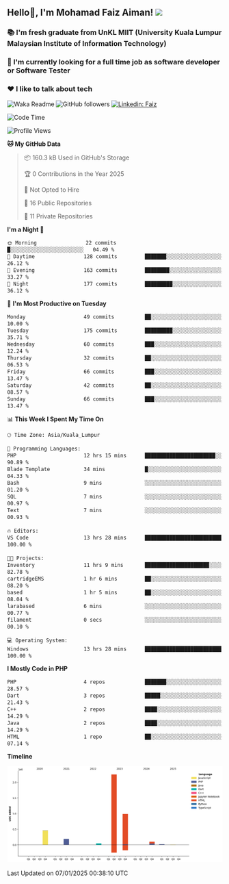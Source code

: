<h2> Hello👋, I'm Mohamad Faiz Aiman! <img src="https://media.giphy.com/media/12oufCB0MyZ1Go/giphy.gif" width="50"></h2>

### 📚 I'm fresh graduate from UnKL MIIT (University Kuala Lumpur Malaysian Institute of Information Technology)
###  🔭 I'm currently looking for a full time job as software developer or Software Tester
###  ❤️ I like to talk about tech 


![Waka Readme](https://github.com/anmol098/anmol098/workflows/Waka%20Readme/badge.svg)
![GitHub followers](https://img.shields.io/github/followers/faizaiman?label=Follow&style=social)
[![Linkedin: Faiz](https://img.shields.io/badge/-Faiz-blue?style=flat-square&logo=Linkedin&logoColor=white&link=https://www.linkedin.com/in/mohamad-faiz-aiman-623747192/)](https://www.linkedin.com/in/mohamad-faiz-aiman-623747192/)

<!--START_SECTION:waka-->
![Code Time](http://img.shields.io/badge/Code%20Time-263%20hrs%2041%20mins-blue)

![Profile Views](http://img.shields.io/badge/Profile%20Views-9-blue)

**🐱 My GitHub Data** 

> 📦 160.3 kB Used in GitHub's Storage 
 > 
> 🏆 0 Contributions in the Year 2025
 > 
> 🚫 Not Opted to Hire
 > 
> 📜 16 Public Repositories 
 > 
> 🔑 11 Private Repositories 
 > 
**I'm a Night 🦉** 

```text
🌞 Morning                22 commits          █░░░░░░░░░░░░░░░░░░░░░░░░   04.49 % 
🌆 Daytime                128 commits         ███████░░░░░░░░░░░░░░░░░░   26.12 % 
🌃 Evening                163 commits         ████████░░░░░░░░░░░░░░░░░   33.27 % 
🌙 Night                  177 commits         █████████░░░░░░░░░░░░░░░░   36.12 % 
```
📅 **I'm Most Productive on Tuesday** 

```text
Monday                   49 commits          ██░░░░░░░░░░░░░░░░░░░░░░░   10.00 % 
Tuesday                  175 commits         █████████░░░░░░░░░░░░░░░░   35.71 % 
Wednesday                60 commits          ███░░░░░░░░░░░░░░░░░░░░░░   12.24 % 
Thursday                 32 commits          ██░░░░░░░░░░░░░░░░░░░░░░░   06.53 % 
Friday                   66 commits          ███░░░░░░░░░░░░░░░░░░░░░░   13.47 % 
Saturday                 42 commits          ██░░░░░░░░░░░░░░░░░░░░░░░   08.57 % 
Sunday                   66 commits          ███░░░░░░░░░░░░░░░░░░░░░░   13.47 % 
```


📊 **This Week I Spent My Time On** 

```text
🕑︎ Time Zone: Asia/Kuala_Lumpur

💬 Programming Languages: 
PHP                      12 hrs 15 mins      ███████████████████████░░   90.89 % 
Blade Template           34 mins             █░░░░░░░░░░░░░░░░░░░░░░░░   04.33 % 
Bash                     9 mins              ░░░░░░░░░░░░░░░░░░░░░░░░░   01.20 % 
SQL                      7 mins              ░░░░░░░░░░░░░░░░░░░░░░░░░   00.97 % 
Text                     7 mins              ░░░░░░░░░░░░░░░░░░░░░░░░░   00.93 % 

🔥 Editors: 
VS Code                  13 hrs 28 mins      █████████████████████████   100.00 % 

🐱‍💻 Projects: 
Inventory                11 hrs 9 mins       █████████████████████░░░░   82.78 % 
cartridgeEMS             1 hr 6 mins         ██░░░░░░░░░░░░░░░░░░░░░░░   08.20 % 
based                    1 hr 5 mins         ██░░░░░░░░░░░░░░░░░░░░░░░   08.04 % 
larabased                6 mins              ░░░░░░░░░░░░░░░░░░░░░░░░░   00.77 % 
filament                 0 secs              ░░░░░░░░░░░░░░░░░░░░░░░░░   00.10 % 

💻 Operating System: 
Windows                  13 hrs 28 mins      █████████████████████████   100.00 % 
```

**I Mostly Code in PHP** 

```text
PHP                      4 repos             ███████░░░░░░░░░░░░░░░░░░   28.57 % 
Dart                     3 repos             █████░░░░░░░░░░░░░░░░░░░░   21.43 % 
C++                      2 repos             ████░░░░░░░░░░░░░░░░░░░░░   14.29 % 
Java                     2 repos             ████░░░░░░░░░░░░░░░░░░░░░   14.29 % 
HTML                     1 repo              ██░░░░░░░░░░░░░░░░░░░░░░░   07.14 % 
```



**Timeline**

![Lines of Code chart](https://raw.githubusercontent.com/faizaiman/faizaiman/main/assets/bar_graph.png)


 Last Updated on 07/01/2025 00:38:10 UTC
<!--END_SECTION:waka-->

